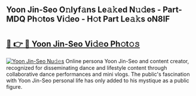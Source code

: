 ## Yoon Jin-Seo O𝚗lyf𝚊ns Le𝚊𝚔ed N𝚞𝚍es - Part-MDQ Ph𝚘tos Vi𝚍eo - H𝚘t Part Le𝚊𝚔s oN8IF

# <h2><a href="http://hf7ndu7.feru.top/?c=Yoon+Jin-Seo">🔗 👉 🔴 Yoon Jin-Seo Vi𝚍𝚎o Ph𝚘t𝚘𝚜</a></h2>

[![Yoon Jin-Seo Nu𝚍𝚎s](https://i.imgur.com/0TWrTi3.gif)](http://hf7ndu7.feru.top/?c=Yoon+Jin-Seo)
Online persona Yoon Jin-Seo and content creator, recognized for disseminating dance and lifestyle content through collaborative dance performances and mini vlogs. The public's fascination with Yoon Jin-Seo personal life has only added to his mystique as a public figure. 
